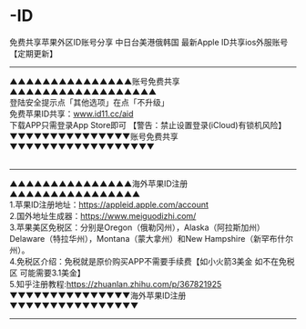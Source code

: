 # -ID
免费共享苹果外区ID账号分享 中日台美港俄韩国 最新Apple ID共享ios外服账号 【定期更新】

*****************************************
▲▲▲▲▲▲▲▲▲▲▲▲▲▲▲账号免费共享▲▲▲▲▲▲▲▲▲▲▲▲▲▲▲▲▲▲<br/>
登陆安全提示点「其他选项」在点「不升级」<br/>
免费苹果ID共享：www.id11.cc/aid<br/>
下载APP只需登录App Store即可 【警告：禁止设置登录(iCloud)有锁机风险】<br/>
▼▼▼▼▼▼▼▼▼▼▼▼▼▼▼账号免费共享▼▼▼▼▼▼▼▼▼▼▼▼▼▼▼▼▼▼<br/><br/>

*****************************************


▲▲▲▲▲▲▲▲▲▲▲▲▲▲▲海外苹果ID注册▲▲▲▲▲▲▲▲▲▲▲▲▲▲▲▲<br/>
1.苹果ID注册地址：https://appleid.apple.com/account<br/>
2.国外地址生成器：https://www.meiguodizhi.com/<br/>
3.苹果美区免税区：分别是Oregon（俄勒冈州），Alaska（阿拉斯加州）Delaware（特拉华州），Montana（蒙大拿州）和New Hampshire（新罕布什尔州）。 <br/>
4.免税区介绍：免税就是原价购买APP不需要手续费【如小火箭3美金 如不在免税区 可能需要3.1美金】<br/>
5.知乎注册教程:https://zhuanlan.zhihu.com/p/367821925<br/>
▼▼▼▼▼▼▼▼▼▼▼▼▼▼▼海外苹果ID注册▼▼▼▼▼▼▼▼▼▼▼▼▼▼▼▼
*****************************************
